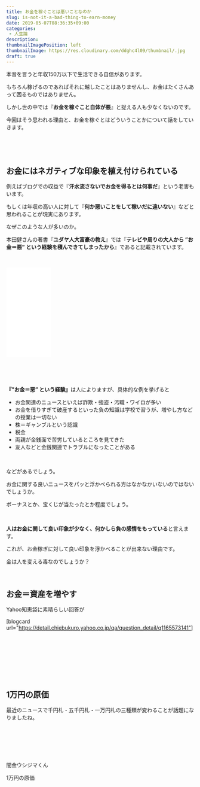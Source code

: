 ```yaml
---
title: お金を稼ぐことは悪いことなのか
slug: is-not-it-a-bad-thing-to-earn-money
date: 2019-05-07T08:36:35+09:00
categories: 
 - 人生論
description: 
thumbnailImagePosition: left
thumbnailImage: https://res.cloudinary.com/ddghc4l09/thumbnail/.jpg
draft: true
---
```


<!--more-->

本音を言うと年収150万以下で生活できる自信があります。

もちろん稼げるのであればそれに越したことはありませんし、お金はたくさんあって困るものではありません。

しかし世の中では『<strong>お金を稼ぐこと自体が悪</strong>』と捉える人も少なくないのです。

今回はそう思われる理由と、お金を稼ぐとはどういうことかについて話をしていきます。

&nbsp;

&nbsp;
<h2>お金にはネガティブな印象を植え付けられている</h2>
例えばブログでの収益で『<strong>汗水流さないでお金を得るとは何事だ</strong>』という老害もいます。

もしくは年収の高い人に対して『<strong>何か悪いことをして稼いだに違いない</strong>』などと思われることが現実にあります。

なぜこのような人が多いのか。

本田健さんの著書『<strong>ユダヤ人大富豪の教え</strong>』では『<strong>テレビや周りの大人から ”お金＝悪” という経験を積んできてしまったから</strong>』であると記載されています。

&nbsp;

<iframe style="width: 120px; height: 240px;" src="//rcm-fe.amazon-adsystem.com/e/cm?lt1=_blank&amp;bc1=000000&amp;IS2=1&amp;bg1=FFFFFF&amp;fc1=000000&amp;lc1=0000FF&amp;t=25haruhiro03-22&amp;language=ja_JP&amp;o=9&amp;p=8&amp;l=as4&amp;m=amazon&amp;f=ifr&amp;ref=as_ss_li_til&amp;asins=4479300082&amp;linkId=8cc95816dedc3213e7aecf4454201913" frameborder="0" marginwidth="0" marginheight="0" scrolling="no"></iframe>

&nbsp;

&nbsp;

<strong>『</strong><strong>”お金＝悪” という経験』</strong>は人によりますが、具体的な例を挙げると
<ul>
 	<li>お金関連のニュースといえば詐欺・強盗・汚職・ワイロが多い</li>
 	<li>お金を借りすぎて破産するといった負の知識は学校で習うが、増やし方などの授業は一切ない</li>
 	<li>株＝ギャンブルという認識</li>
 	<li>税金</li>
 	<li>両親が金銭面で苦労しているところを見てきた</li>
 	<li>友人などと金銭関連でトラブルになったことがある</li>
</ul>
&nbsp;

などがあるでしょう。

お金に関する良いニュースをパッと浮かべられる方はなかなかいないのではないでしょうか。

ボーナスとか、宝くじが当たったとか程度でしょう。

&nbsp;

<strong>人はお金に関して良い印象が少なく、何かしら負の感情をもっている</strong>と言えます。

これが、お金稼ぎに対して良い印象を浮かべることが出来ない理由です。

金は人を変える毒なのでしょうか？

&nbsp;
<h2>お金＝資産を増やす</h2>
Yahoo知恵袋に素晴らしい回答が

[blogcard url="https://detail.chiebukuro.yahoo.co.jp/qa/question_detail/q1165573141"]

&nbsp;

&nbsp;

&nbsp;

&nbsp;
<h2>1万円の原価</h2>
最近のニュースで千円札・五千円札・一万円札の三種類が変わることが話題になりましたね。

&nbsp;

&nbsp;

&nbsp;

闇金ウシジマくん

1万円の原価

&nbsp;

&nbsp;

&nbsp;

&nbsp;
